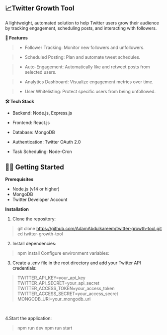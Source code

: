 <h2>📈Twitter Growth Tool</h2>
A lightweight, automated solution to help Twitter users grow their audience by tracking engagement, scheduling posts, and interacting with followers.



**🚀 Features**
>- Follower Tracking: Monitor new followers and unfollowers.

>- Scheduled Posting: Plan and automate tweet schedules.

>- Auto-Engagement: Automatically like and retweet posts from selected users.

>- Analytics Dashboard: Visualize engagement metrics over time.

>- User Whitelisting: Protect specific users from being unfollowed.



**🛠️ Tech Stack**
- Backend: Node.js, Express.js

- Frontend: React.js

- Database: MongoDB

- Authentication: Twitter OAuth 2.0

- Task Scheduling: Node-Cron


<h2>🧑‍💻 Getting Started</h2>

**Prerequisites**

- Node.js (v14 or higher)
- MongoDB
- Twitter Developer Account

**Installation**
  1. Clone the repository:
> git clone https://github.com/AdamAbdulkareem/twitter-growth-tool.git <br>
> cd twitter-growth-tool

  2. Install dependencies:
> npm install
Configure environment variables:

  3. Create a .env file in the root directory and add your Twitter API credentials:
> TWITTER_API_KEY=your_api_key <br>
> TWITTER_API_SECRET=your_api_secret <br>
> TWITTER_ACCESS_TOKEN=your_access_token <br>
> TWITTER_ACCESS_SECRET=your_access_secret <br>
> MONGODB_URI=your_mongodb_uri
<br>

  4.Start the application:<br>
>npm run dev <be>
>npm run start <br>
